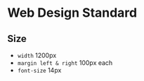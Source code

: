 # Web Design Standard

## Size

- `width` 1200px
- `margin left & right` 100px each
- `font-size` 14px
